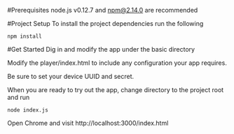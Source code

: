 #Prerequisites
node.js v0.12.7 and npm@2.14.0 are recommended

#Project Setup
To install the project dependencies run the following
```
npm install
```


#Get Started
Dig in and modify the app under the basic directory

Modify the player/index.html to include any configuration your app requires.

Be sure to set your device UUID and secret.

When you are ready to try out the app, change directory to the project root and run
```
node index.js
```

Open Chrome and visit http://localhost:3000/index.html
